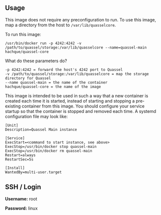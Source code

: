 Usage
----------

This image does not require any preconfiguration to run.  To use this image, map a directory from the host to `/var/lib/quasselcore`.

To run this image:

    /usr/bin/docker run -p 4242:4242 -v /path/to/quassel/storage:/var/lib/quasselcore --name=quassel-main hachque/quassel-core

What do these parameters do?

    -p 4242:4242 = forward the host's 4242 port to Quassel
    -v /path/to/quassel/storage:/var/lib/quasselcore = map the storage directory for Quassel
    --name quassel-main = the name of the container
    hachque/quassel-core = the name of the image

This image is intended to be used in such a way that a new container is created each time it is started, instead of starting and stopping a pre-existing container from this image.  You should configure your service startup so that the container is stopped and removed each time.  A systemd configuration file may look like:

    [Unit]
    Description=Quassel Main instance
    
    [Service]
    ExecStart=<command to start instance, see above>
    ExecStop=/usr/bin/docker stop quassel-main
    ExecStop=/usr/bin/docker rm quassel-main
    Restart=always
    RestartSec=5s
    
    [Install]
    WantedBy=multi-user.target

SSH / Login
--------------

**Username:** root

**Password:** linux

